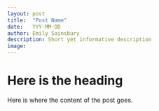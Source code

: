 ```yaml
---
layout: post
title:  "Post Name"
date:   YYY-MM-DD
author: Emily Sainsbury
description: Short yet informative description
image:
---
```


# Here is the heading

Here is where the content of the post goes.